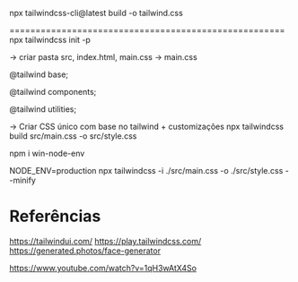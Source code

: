 npx tailwindcss-cli@latest build -o tailwind.css

=====================================================
npx tailwindcss init -p

-> criar pasta src, index.html, main.css
-> main.css

@tailwind base;

@tailwind components;

@tailwind utilities;


-> Criar CSS único com base no tailwind + customizações
npx tailwindcss build src/main.css -o src/style.css

npm i win-node-env

NODE_ENV=production npx tailwindcss -i ./src/main.css -o ./src/style.css --minify

Referências
===========
https://tailwindui.com/
https://play.tailwindcss.com/
https://generated.photos/face-generator

https://www.youtube.com/watch?v=1qH3wAtX4So